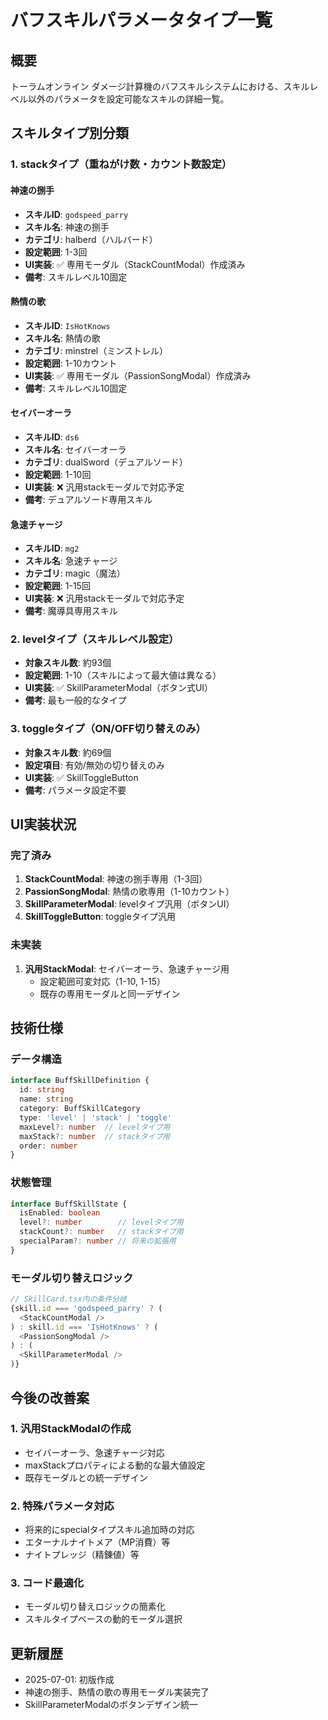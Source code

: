 # バフスキルパラメータタイプ一覧

## 概要
トーラムオンライン ダメージ計算機のバフスキルシステムにおける、スキルレベル以外のパラメータを設定可能なスキルの詳細一覧。

## スキルタイプ別分類

### 1. stackタイプ（重ねがけ数・カウント数設定）

#### 神速の捌手
- **スキルID**: `godspeed_parry`
- **スキル名**: 神速の捌手
- **カテゴリ**: halberd（ハルバード）
- **設定範囲**: 1-3回
- **UI実装**: ✅ 専用モーダル（StackCountModal）作成済み
- **備考**: スキルレベル10固定

#### 熱情の歌
- **スキルID**: `IsHotKnows`
- **スキル名**: 熱情の歌
- **カテゴリ**: minstrel（ミンストレル）
- **設定範囲**: 1-10カウント
- **UI実装**: ✅ 専用モーダル（PassionSongModal）作成済み
- **備考**: スキルレベル10固定

#### セイバーオーラ
- **スキルID**: `ds6`
- **スキル名**: セイバーオーラ
- **カテゴリ**: dualSword（デュアルソード）
- **設定範囲**: 1-10回
- **UI実装**: ❌ 汎用stackモーダルで対応予定
- **備考**: デュアルソード専用スキル

#### 急速チャージ
- **スキルID**: `mg2`
- **スキル名**: 急速チャージ
- **カテゴリ**: magic（魔法）
- **設定範囲**: 1-15回
- **UI実装**: ❌ 汎用stackモーダルで対応予定
- **備考**: 魔導具専用スキル

### 2. levelタイプ（スキルレベル設定）
- **対象スキル数**: 約93個
- **設定範囲**: 1-10（スキルによって最大値は異なる）
- **UI実装**: ✅ SkillParameterModal（ボタン式UI）
- **備考**: 最も一般的なタイプ

### 3. toggleタイプ（ON/OFF切り替えのみ）
- **対象スキル数**: 約69個
- **設定項目**: 有効/無効の切り替えのみ
- **UI実装**: ✅ SkillToggleButton
- **備考**: パラメータ設定不要

## UI実装状況

### 完了済み
1. **StackCountModal**: 神速の捌手専用（1-3回）
2. **PassionSongModal**: 熱情の歌専用（1-10カウント）
3. **SkillParameterModal**: levelタイプ汎用（ボタンUI）
4. **SkillToggleButton**: toggleタイプ汎用

### 未実装
1. **汎用StackModal**: セイバーオーラ、急速チャージ用
   - 設定範囲可変対応（1-10, 1-15）
   - 既存の専用モーダルと同一デザイン

## 技術仕様

### データ構造
```typescript
interface BuffSkillDefinition {
  id: string
  name: string
  category: BuffSkillCategory
  type: 'level' | 'stack' | 'toggle'
  maxLevel?: number  // levelタイプ用
  maxStack?: number  // stackタイプ用
  order: number
}
```

### 状態管理
```typescript
interface BuffSkillState {
  isEnabled: boolean
  level?: number        // levelタイプ用
  stackCount?: number   // stackタイプ用
  specialParam?: number // 将来の拡張用
}
```

### モーダル切り替えロジック
```typescript
// SkillCard.tsx内の条件分岐
{skill.id === 'godspeed_parry' ? (
  <StackCountModal />
) : skill.id === 'IsHotKnows' ? (
  <PassionSongModal />
) : (
  <SkillParameterModal />
)}
```

## 今後の改善案

### 1. 汎用StackModalの作成
- セイバーオーラ、急速チャージ対応
- maxStackプロパティによる動的な最大値設定
- 既存モーダルとの統一デザイン

### 2. 特殊パラメータ対応
- 将来的にspecialタイプスキル追加時の対応
- エターナルナイトメア（MP消費）等
- ナイトプレッジ（精錬値）等

### 3. コード最適化
- モーダル切り替えロジックの簡素化
- スキルタイプベースの動的モーダル選択

## 更新履歴
- 2025-07-01: 初版作成
- 神速の捌手、熱情の歌の専用モーダル実装完了
- SkillParameterModalのボタンデザイン統一